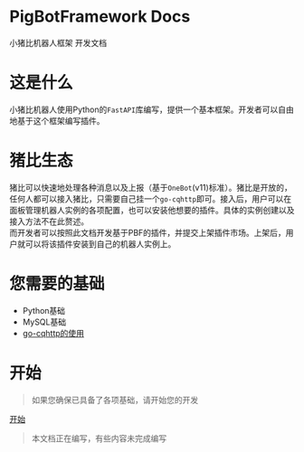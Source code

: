 # PigBotFramework Docs
小猪比机器人框架 开发文档

# 这是什么
小猪比机器人使用Python的`FastAPI`库编写，提供一个基本框架。开发者可以自由地基于这个框架编写插件。

# 猪比生态
猪比可以快速地处理各种消息以及上报（基于`OneBot`(v11)标准）。猪比是开放的，任何人都可以接入猪比，只需要自己挂一个`go-cqhttp`即可。接入后，用户可以在面板管理机器人实例的各项配置，也可以安装他想要的插件。具体的实例创建以及接入方法不在此赘述。  
而开发者可以按照此文档开发基于PBF的插件，并提交上架插件市场。上架后，用户就可以将该插件安装到自己的机器人实例上。

# 您需要的基础
- Python基础
- MySQL基础
- [go-cqhttp的使用](https://docs.go-cqhttp.org/)

# 开始
> 如果您确保已具备了各项基础，请开始您的开发  
  
[开始](guide/start)

> 本文档正在编写，有些内容未完成编写